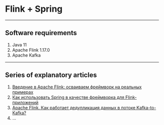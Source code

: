 # Flink + Spring

___
## Software requirements

1. Java 11
2. Apache Flink 1.17.0
3. Apache Kafka

___
## Series of explanatory articles
1. [Введение в Apache Flink: осваиваем фреймворк на реальных примерах](https://habr.com/ru/companies/ru_mts/articles/772898/)
2. [Как использовать Spring в качестве фреймворка для Flink-приложений](https://habr.com/ru/companies/ru_mts/articles/775970/)
3. [Apache Flink. Как работает дедупликация данных в потоке Kafka-to-Kafka?](https://habr.com/ru/companies/ru_mts/articles/786012/)
4. ...
